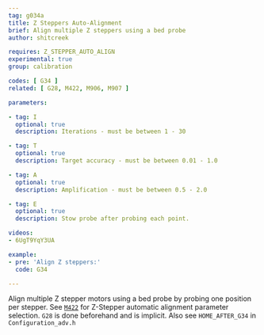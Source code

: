 ```yaml
---
tag: g034a
title: Z Steppers Auto-Alignment
brief: Align multiple Z steppers using a bed probe
author: shitcreek

requires: Z_STEPPER_AUTO_ALIGN
experimental: true
group: calibration

codes: [ G34 ]
related: [ G28, M422, M906, M907 ]

parameters:

- tag: I
  optional: true
  description: Iterations - must be between 1 - 30

- tag: T
  optional: true
  description: Target accuracy - must be between 0.01 - 1.0

- tag: A
  optional: true
  description: Amplification - must be between 0.5 - 2.0

- tag: E
  optional: true
  description: Stow probe after probing each point.

videos:
- 6UgT9YqY3UA

example:
- pre: 'Align Z steppers:'
  code: G34

---
```


Align multiple Z stepper motors using a bed probe by probing one position per stepper. See [`M422`](/docs/gcode/M422.html) for Z-Stepper automatic alignment parameter selection. `G28` is done beforehand and is implicit. Also see `HOME_AFTER_G34` in `Configuration_adv.h`
